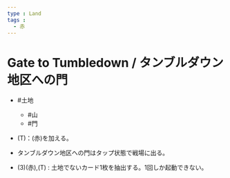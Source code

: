 ```yaml
---
type : Land
tags : 
  - 赤
---
```

# Gate to Tumbledown / タンブルダウン地区への門

* #土地
  * #山
  * #門

* (T)：(赤)を加える。
* タンブルダウン地区への門はタップ状態で戦場に出る。
* (3)(赤),(T) : 土地でないカード1枚を抽出する。1回しか起動できない。

